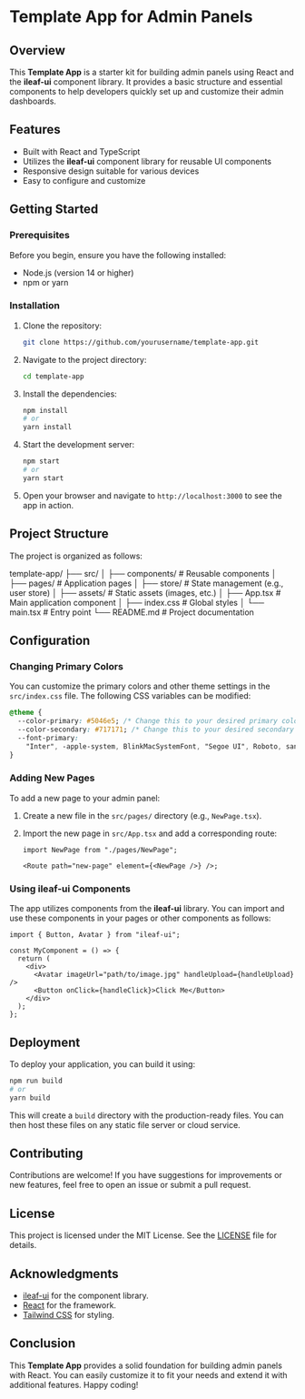 # Template App for Admin Panels

## Overview

This **Template App** is a starter kit for building admin panels using React and the **ileaf-ui** component library. It provides a basic structure and essential components to help developers quickly set up and customize their admin dashboards.

## Features

- Built with React and TypeScript
- Utilizes the **ileaf-ui** component library for reusable UI components
- Responsive design suitable for various devices
- Easy to configure and customize

## Getting Started

### Prerequisites

Before you begin, ensure you have the following installed:

- Node.js (version 14 or higher)
- npm or yarn

### Installation

1. Clone the repository:

   ```bash
   git clone https://github.com/yourusername/template-app.git
   ```

2. Navigate to the project directory:

   ```bash
   cd template-app
   ```

3. Install the dependencies:

   ```bash
   npm install
   # or
   yarn install
   ```

4. Start the development server:

   ```bash
   npm start
   # or
   yarn start
   ```

5. Open your browser and navigate to `http://localhost:3000` to see the app in action.

## Project Structure

The project is organized as follows:

template-app/
├── src/
│ ├── components/ # Reusable components
│ ├── pages/ # Application pages
│ ├── store/ # State management (e.g., user store)
│ ├── assets/ # Static assets (images, etc.)
│ ├── App.tsx # Main application component
│ ├── index.css # Global styles
│ └── main.tsx # Entry point
└── README.md # Project documentation

## Configuration

### Changing Primary Colors

You can customize the primary colors and other theme settings in the `src/index.css` file. The following CSS variables can be modified:

```css
@theme {
  --color-primary: #5046e5; /* Change this to your desired primary color */
  --color-secondary: #717171; /* Change this to your desired secondary color */
  --font-primary:
    "Inter", -apple-system, BlinkMacSystemFont, "Segoe UI", Roboto, sans-serif; /* Change the font if needed */
}
```

### Adding New Pages

To add a new page to your admin panel:

1. Create a new file in the `src/pages/` directory (e.g., `NewPage.tsx`).
2. Import the new page in `src/App.tsx` and add a corresponding route:

   ```tsx
   import NewPage from "./pages/NewPage";

   <Route path="new-page" element={<NewPage />} />;
   ```

### Using ileaf-ui Components

The app utilizes components from the **ileaf-ui** library. You can import and use these components in your pages or other components as follows:

```tsx
import { Button, Avatar } from "ileaf-ui";

const MyComponent = () => {
  return (
    <div>
      <Avatar imageUrl="path/to/image.jpg" handleUpload={handleUpload} />
      <Button onClick={handleClick}>Click Me</Button>
    </div>
  );
};
```

## Deployment

To deploy your application, you can build it using:

```bash
npm run build
# or
yarn build
```

This will create a `build` directory with the production-ready files. You can then host these files on any static file server or cloud service.

## Contributing

Contributions are welcome! If you have suggestions for improvements or new features, feel free to open an issue or submit a pull request.

## License

This project is licensed under the MIT License. See the [LICENSE](LICENSE) file for details.

## Acknowledgments

- [ileaf-ui](https://github.com/yourusername/ileaf-ui) for the component library.
- [React](https://reactjs.org/) for the framework.
- [Tailwind CSS](https://tailwindcss.com/) for styling.

## Conclusion

This **Template App** provides a solid foundation for building admin panels with React. You can easily customize it to fit your needs and extend it with additional features. Happy coding!
